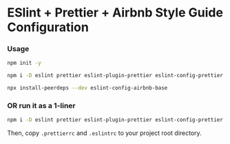 # ESlint + Prettier + Airbnb Style Guide Configuration

### Usage
```bash
npm init -y
```

```bash
npm i -D eslint prettier eslint-plugin-prettier eslint-config-prettier eslint-plugin-node eslint-config-node @babel/eslint-parser
```

```bash
npx install-peerdeps --dev eslint-config-airbnb-base
```

### OR run it as a 1-liner
```bash
npm i -D eslint prettier eslint-plugin-prettier eslint-config-prettier eslint-plugin-node eslint-config-node @babel/eslint-parser && npx install-peerdeps --dev eslint-config-airbnb-base
```

Then, copy ```.prettierrc``` and ```.eslintrc``` to your project root directory.
